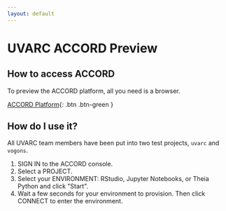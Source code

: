```yaml
---
layout: default
---
```


# UVARC ACCORD Preview



## How to access ACCORD


To preview the ACCORD platform, all you need is a browser. 


[ACCORD Platform](https://accord.uvarc.io/){: .btn .btn-green }

## How do I use it?

All UVARC team members have been put into two test projects, `uvarc` and `vogons`.

1. SIGN IN to the ACCORD console.
2. Select a PROJECT.
3. Select your ENVIRONMENT: RStudio, Jupyter Notebooks, or Theia Python and click "Start".
4. Wait a few seconds for your environment to provision. Then click CONNECT to enter the environment.

